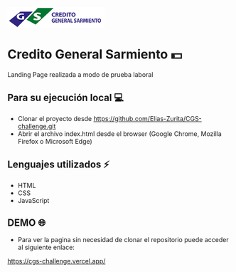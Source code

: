 ![logo](https://github.com/Elias-Zurita/CGS-challenge/blob/master/Images/PagareLogo_Gs.png)

# Credito General Sarmiento :dollar:
Landing Page realizada a modo de prueba laboral

## Para su ejecución local :computer:
- Clonar el proyecto desde https://github.com/Elias-Zurita/CGS-challenge.git
- Abrir el archivo index.html desde el browser (Google Chrome, Mozilla Firefox o Microsoft Edge)

## Lenguajes utilizados :zap:
- HTML
- CSS
- JavaScript

## DEMO :globe_with_meridians:
- Para ver la pagina sin necesidad de clonar el repositorio puede acceder al siguiente enlace: 

https://cgs-challenge.vercel.app/
